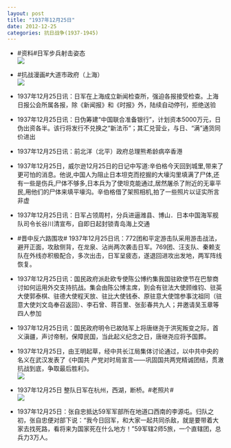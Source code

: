 ```yaml
---
layout: post
title: "1937年12月25日"
date: 2012-12-25
categories: 抗日战争(1937-1945)
---
```


<meta name="referrer" content="no-referrer" />

- #资料#日军步兵射击姿态 <br/><img src="https://ww2.sinaimg.cn/large/aca367d8jw1e06anajos0j.jpg" />

- #抗战漫画#大道市政府（上海） <br/><img src="https://ww1.sinaimg.cn/large/aca367d8jw1e068wvxoanj.jpg" />

- 1937年12月25日讯：日军在上海成立新闻检查所，强迫各报接受检查。上海日报公会所属各报，除《新闻报》和《时报》外，陆续自动停刊，拒绝送验 

- 1937年12月25日讯：日伪筹建“中国联合准备银行”，计划资本5000万元，日伪出资各半。该行将发行不兑换之“新法币”；其汇兑营业，与日、“满”通货同价进出 

- 1937年12月25日讯：前北洋（北平）政府总理熊希龄病卒香港 

- 1937年12月25日，威尔逊12月25日的日记中写道:辛伯格今天回到城里,带来了更可怕的消息。他说,中国人为阻止日本坦克而挖掘的大壕沟里填满了尸体,还有一些是伤兵,尸体不够多,日本兵为了使坦克能通过,居然屠杀了附近的无辜平民,用他们的尸体来填平壕沟。辛伯格借了架照相机,拍了一些照片以证实所言非虚 

- 1937年12月25日讯：日军占领周村，分兵进逼潍县、博山．日本中国海军舰队司令长谷川清宣布，自即日起封锁青岛海上交通 

- #晋中反六路围攻# 1937年12月25日讯：772团和平定游击队采用游击战法，避开正面，攻敌侧背，在龙泉、沾尚两次袭击日军。769团、汪支队、秦赖支队在外线亦积极配合，多次出击，日军呈疲态，遂退回进攻出发地，两军阵线恢复。  

- 1937年12月25日讯：国民政府派赴欧专使陈公博约集我国驻欧使节在巴黎商讨如何运用外交支持抗战。集会由陈公博主席，到会有驻法大使顾维钧、驻英大使郭泰棋、驻德大使程天放、驻比大使钱泰、原驻意大使馆参事沈祖同（驻意大使刘文岛奉召返回）、李石曾、蒋百里、张彭春共九人；井邀请吴玉章等四人参加 

- 1937年12月25日讯：国民政府明令已故陆军上将唐继尧于洪宪叛变之际，首义滇疆，声讨帝制，保障民国，当此起义纪念之日，唐继尧应将予国葬。 

- 1937年12月25日，由王明起草，经中共长江局集体讨论通过，以中共中央的名义在武汉发表了《中国共 产党对时局宣言——巩固国共两党精诚团结，贯澈抗战到底，争取最后胜利》。 <br/><img src="https://ww4.sinaimg.cn/large/aca367d8jw1e05p974cqtj.jpg" />

- 1937年12月25日 整队日军在杭州，西湖，断桥。#老照片# <br/><img src="https://ww1.sinaimg.cn/large/aca367d8jw1e05n8mw6gej.jpg" />

- 1937年12月25日：张自忠抵达59军军部所在地道口西南的李源屯。归队之初，张自忠便对部下说：“我今日回军，和大家一起共同杀敌，就是要带着大家去找死路，看将来为国家死在什么地方！”59军辖2师5旅，一个直辖团，总兵力3万人。 

